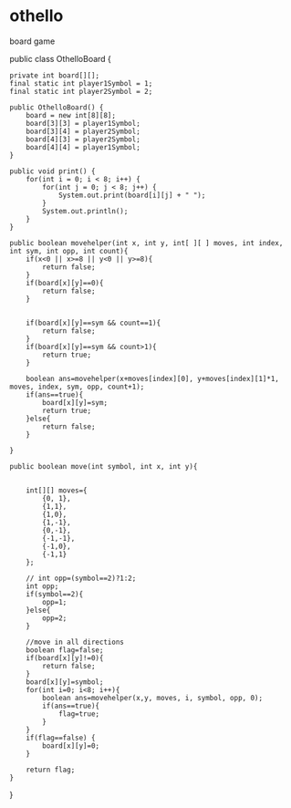 # othello
board game

public class OthelloBoard {

    private int board[][];
    final static int player1Symbol = 1;
    final static int player2Symbol = 2;

    public OthelloBoard() {
        board = new int[8][8];
        board[3][3] = player1Symbol;
        board[3][4] = player2Symbol;
        board[4][3] = player2Symbol;
        board[4][4] = player1Symbol;
    }

    public void print() {
        for(int i = 0; i < 8; i++) {
            for(int j = 0; j < 8; j++) {
                System.out.print(board[i][j] + " ");
            }
            System.out.println();
        }
    }

    public boolean movehelper(int x, int y, int[ ][ ] moves, int index,  int sym, int opp, int count){
        if(x<0 || x>=8 || y<0 || y>=8){
            return false;
        }
        if(board[x][y]==0){
            return false;
        }


        if(board[x][y]==sym && count==1){
            return false;
        }
        if(board[x][y]==sym && count>1){
            return true;
        }

        boolean ans=movehelper(x+moves[index][0], y+moves[index][1]*1, moves, index, sym, opp, count+1);
        if(ans==true){
            board[x][y]=sym;
            return true;
        }else{
            return false;
        }

    }

    public boolean move(int symbol, int x, int y){


        int[][] moves={ 
            {0, 1},
            {1,1},
            {1,0},
            {1,-1},
            {0,-1},
            {-1,-1},
            {-1,0},
            {-1,1}
        };

        // int opp=(symbol==2)?1:2;
        int opp;
        if(symbol==2){
            opp=1;
        }else{
            opp=2;
        }

        //move in all directions
        boolean flag=false;
        if(board[x][y]!=0){
            return false;
        }
        board[x][y]=symbol;
        for(int i=0; i<8; i++){
            boolean ans=movehelper(x,y, moves, i, symbol, opp, 0);
            if(ans==true){
                flag=true;
            }
        }
        if(flag==false) {
            board[x][y]=0;
        }

        return flag;
    }
}

